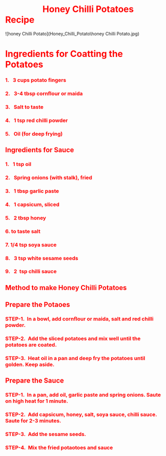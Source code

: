 # <span style="color: rgb(255, 0, 0)">                  Honey Chilli Potatoes Recipe </span>

![honey Chilli Potato](Honey_Chilli_Potato\honey Chilli Potato.jpg)



# <span style="color: rgb(255, 0, 0)"> Ingredients for Coatting the Potatoes</span>



### <span style="color: rgb(255, 0, 0)"> 1.   3 cups potato fingers</span>

### <span style="color: rgb(255, 0, 0)">2.   3-4 tbsp cornflour or maida</span>

### <span style="color: rgb(255, 0, 0)">3.   Salt to taste</span>

### <span style="color: rgb(255, 0, 0)">4.   1 tsp red chilli powder</span>

### <span style="color: rgb(255, 0, 0)">5.   Oil (for deep frying)</span>



## <span style="color: rgb(255, 0, 0)"> Ingredients for Sauce</span>



### <span style="color: rgb(255, 0, 0)"> 1.   1 tsp oil</span>

### <span style="color: rgb(255, 0, 0)">2.   Spring onions (with stalk), fried</span>

### <span style="color: rgb(255, 0, 0)">3.   1 tbsp garlic paste</span>

### <span style="color: rgb(255, 0, 0)">4.   1 capsicum, sliced</span>

### <span style="color: rgb(255, 0, 0)">5.   2 tbsp honey</span>

### <span style="color: rgb(255, 0, 0)">6.  to taste salt</span>

### <span style="color: rgb(255, 0, 0)">7.  1/4 tsp soya sauce</span>

### <span style="color: rgb(255, 0, 0)">8.   3 tsp white sesame seeds</span>

### <span style="color: rgb(255, 0, 0)">9.   2  tsp chilli sauce</span>



## <span style="color: rgb(255, 0, 0)">Method to make Honey Chilli Potatoes</span>

## <span style="color: rgb(255, 0, 0)">Prepare the Potaoes</span>



### <span style="color: rgb(255, 0, 0)">STEP-1.  In a bowl, add cornflour or maida, salt and red chilli powder.</span>

### <span style="color: rgb(255, 0, 0)">STEP-2.  Add the sliced potatoes and mix well until the potatoes are coated.</span>

### <span style="color: rgb(255, 0, 0)">STEP-3.  Heat oil in a pan and deep fry the potatoes until golden. Keep aside.</span>



## <span style="color: rgb(255, 0, 0)">Prepare the Sauce</span>



### <span style="color: rgb(255, 0, 0)">STEP-1.  In a pan, add oil, garlic paste and spring onions. Saute on high heat for 1 minute.</span>

### <span style="color: rgb(255, 0, 0)">STEP-2.  Add capsicum, honey, salt, soya sauce, chilli sauce. Saute for 2-3 minutes.</span>

### <span style="color: rgb(255, 0, 0)">STEP-3.  Add the sesame seeds.</span>

### <span style="color: rgb(255, 0, 0)">STEP-4.  Mix the fried potaotoes and sauce</span>
